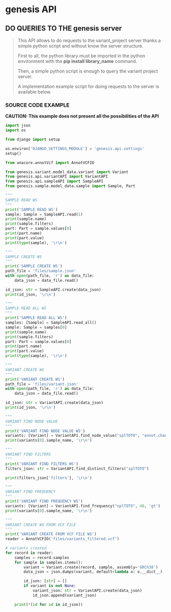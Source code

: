 # genesis API

## DO QUERIES TO THE genesis server

> This API allows to do requests to the variant_project server thanks a simple python script and without know the server structure.
>
>First to all, the python library must be imported in the python environment with the **pip install library_name** command.
>
>Then, a simple python script is enough to query the variant project server.
>
>A implementation example script for doing requests to the server is available below.

### SOURCE CODE EXAMPLE

**CAUTION: This example does not present all the possibilities of the API**

```py
import json
import os

from django import setup

os.environ['DJANGO_SETTINGS_MODULE'] = 'genesis.api.settings'
setup()

from anacore.annotVcf import AnnotVCFIO

from genesis.variant.model_data.variant import Variant
from genesis.api.variantAPI import VariantAPI
from genesis.api.sampleAPI import SampleAPI
from genesis.sample.model_data.sample import Sample, Part

"""
SAMPLE READ WS
"""
print('SAMPLE READ WS')
sample: Sample = SampleAPI.read(1)
print(sample.name)
print(sample.filters)
part: Part = sample.values[0]
print(part.name)
print(part.value)
print(type(sample), '\r\n')

"""
SAMPLE CREATE WS
"""
print('SAMPLE CREATE WS')
path_file = 'files/sample.json'
with open(path_file, 'r') as data_file:
    data_json = data_file.read()

id_json: str = SampleAPI.create(data_json)
print(id_json, '\r\n')

"""
SAMPLE READ ALL WS
"""
print('SAMPLE READ ALL WS')
samples: [Sample] = SampleAPI.read_all()
sample: Sample = samples[0]
print(sample.name)
print(sample.filters)
part: Part = sample.values[0]
print(part.name)
print(part.value)
print(type(sample), '\r\n')

"""
VARIANT CREATE WS
"""
print('VARIANT CREATE WS')
path_file = 'files/variant.json'
with open(path_file, 'r') as data_file:
    data_json = data_file.read()

id_json: str = VariantAPI.create(data_json)
print(id_json, '\r\n')

"""
VARIANT FIND NODE VALUE
"""
print('VARIANT FIND NODE VALUE WS')
variants: [Variant] = VariantAPI.find_node_value("splTOTO", "annot.changes.HGVSc", "001304718")
print(variants[0].sample_name, '\r\n')

"""
VARIANT FIND FILTERS
"""
print('VARIANT FIND FILTERS WS')
filters_json: str = VariantAPI.find_distinct_filters("splTOTO")

print(filters_json['filters'], '\r\n')

"""
VARIANT FIND FREQUENCY
"""
print('VARIANT FIND FREQUENCY WS')
variants: [Variant] = VariantAPI.find_frequency("splTOTO", 40, 'gt')
print(variants[0].sample_name, '\r\n')

"""
VARIANT CREATE WS FROM VCF FILE
"""
print('VARIANT CREATE FROM VCF FILE WS')
reader = AnnotVCFIO('files/variants_filtered.vcf')

# variants created
for record in reader:
    samples = record.samples
    for sample in samples.items():
        variant = Variant.create(record, sample, assembly='GRCh38')
        data_json = json.dumps(variant, default=lambda o: o.__dict__)

        id_json: [str] = []
        if variant is not None:
            variant_json: str = VariantAPI.create(data_json)
            id_json.append(variant_json)

    print(*(id for id in id_json))
```